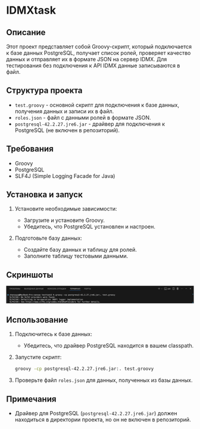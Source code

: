 # IDMXtask

## Описание

Этот проект представляет собой Groovy-скрипт, который подключается к базе данных PostgreSQL, получает список ролей, проверяет качество данных и отправляет их в формате JSON на сервер IDMX. Для тестирования без подключения к API IDMX данные записываются в файл.

## Структура проекта

- `test.groovy` - основной скрипт для подключения к базе данных, получения данных и записи их в файл.
- `roles.json` - файл с данными ролей в формате JSON.
- `postgresql-42.2.27.jre6.jar` - драйвер для подключения к PostgreSQL (не включен в репозиторий).

## Требования

- Groovy
- PostgreSQL
- SLF4J (Simple Logging Facade for Java)

## Установка и запуск

1. Установите необходимые зависимости:
    - Загрузите и установите Groovy.
    - Убедитесь, что PostgreSQL установлен и настроен.

2. Подготовьте базу данных:
    - Создайте базу данных и таблицу для ролей.
    - Заполните таблицу тестовыми данными.

## Скриншоты
![Запуск скрипта](https://github.com/DaniyarYerbolov02/IDMXtask/blob/main/image.png)


## Использование

1. Подключитесь к базе данных:
    - Убедитесь, что драйвер PostgreSQL находится в вашем classpath.

2. Запустите скрипт:
    ```sh
    groovy -cp postgresql-42.2.27.jre6.jar:. test.groovy
    ```

3. Проверьте файл `roles.json` для данных, полученных из базы данных.

## Примечания

- Драйвер для PostgreSQL (`postgresql-42.2.27.jre6.jar`) должен находиться в директории проекта, но он не включен в репозиторий.
